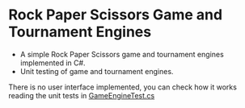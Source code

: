 # Rock Paper Scissors Game and Tournament Engines

- A simple Rock Paper Scissors game and tournament engines implemented in C#.
- Unit testing of game and tournament engines.

There is no user interface implemented, you can check how it works reading the unit tests in 
[GameEngineTest.cs](https://github.com/cesarliws/rock-paper-scissors-game/blob/master/RockPaperScissorsTest/GameEngineTest.cs)
